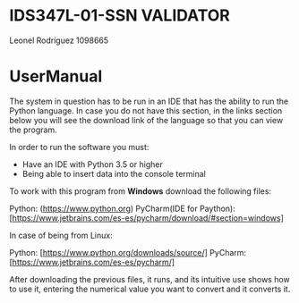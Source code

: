 # IDS347L-01-SSN VALIDATOR
Leonel Rodríguez 
1098665

# UserManual

The system in question has to be run in an IDE that has the ability to run the Python language. In case you do not have this section, in the links section below you will see the download link of the language so that you can view the program.

In order to run the software you must:

- Have an IDE with Python 3.5 or higher
- Being able to insert data into the console terminal

To work with this program from **Windows** download the following files:

Python: (https://www.python.org)
PyCharm(IDE for Paython): [https://www.jetbrains.com/es-es/pycharm/download/#section=windows]

In case of being from Linux:

Python: [https://www.python.org/downloads/source/]
PyCharm: [https://www.jetbrains.com/es-es/pycharm/]

After downloading the previous files, it runs, and its intuitive use shows how to use it, entering the numerical value you want to convert and it converts it.

